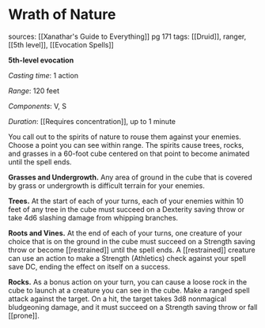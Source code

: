 # Wrath of Nature
sources: [[Xanathar's Guide to Everything]] pg 171
tags: [[Druid]], ranger, [[5th level]], [[Evocation Spells]]

**5th-level evocation**

*Casting time*: 1 action

*Range*: 120 feet

*Components*: V, S

*Duration*: [[Requires concentration]], up to 1 minute

You call out to the spirits of nature to rouse them against your enemies. Choose a point you can see within range. The spirits cause trees, rocks, and grasses in a 60-foot cube centered on that point to become animated until the spell ends.

**Grasses and Undergrowth.** Any area of ground in the cube that is covered by grass or undergrowth is difficult terrain for your enemies.

**Trees.** At the start of each of your turns, each of your enemies within 10 feet of any tree in the cube must succeed on a Dexterity saving throw or take 4d6 slashing damage from whipping branches.

**Roots and Vines.** At the end of each of your turns, one creature of your choice that is on the ground in the cube must succeed on a Strength saving throw or become [[restrained]] until the spell ends. A [[restrained]] creature can use an action to make a Strength (Athletics) check against your spell save DC, ending the effect on itself on a success.

**Rocks.** As a bonus action on your turn, you can cause a loose rock in the cube to launch at a creature you can see in the cube. Make a ranged spell attack against the target. On a hit, the target takes 3d8 nonmagical bludgeoning damage, and it must succeed on a Strength saving throw or fall [[prone]].
